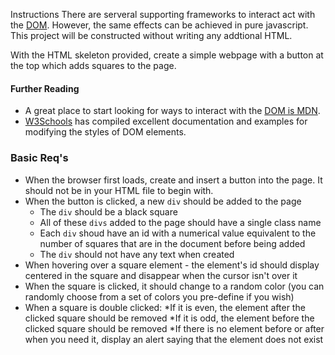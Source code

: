 Instructions
There are serveral supporting frameworks to interact act with the [DOM](https://en.wikipedia.org/wiki/Document_Object_Model). However, the same effects can be achieved in pure javascript. This project will be constructed without writing any addtional HTML.

With the HTML skeleton provided, create a simple webpage with a button at the top which adds squares to the page.

#### Further Reading
* A great place to start looking for ways to interact with the [DOM is MDN](https://developer.mozilla.org/en-US/docs/Web/API/Document).
* [W3Schools](http://www.w3schools.com/jsref/dom_obj_style.asp) has compiled excellent documentation and examples for modifying the styles of DOM elements.


### Basic Req's

* When the browser first loads, create and insert a button into the page. It should not be in your HTML file to begin with.
* When the button is clicked, a new `div` should be added to the page
	* The `div` should be a black square
	* All of these `divs` added to the page should have a single class name
	* Each `div` shoud have an id with a numerical value equivalent to the number of squares that are in the document before being added
	* The `div` should not have any text when created
* When hovering over a square element - the element's id should display centered in the square and disappear when the cursor isn't over it
* When the square is clicked, it should change to a random color (you can randomly choose from a set of colors you pre-define if you wish)
* When a square is double clicked:
	*If it is even, the element after the clicked square should be removed
	*If it is odd, the element before the clicked square should be removed
	*If there is no element before or after when you need it, display an alert saying that the element does not exist
